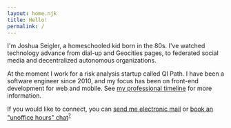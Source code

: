 ```yaml
---
layout: home.njk
title: Hello!
permalink: /
---
```


I'm Joshua Seigler, a homeschooled kid born in the 80s. I've watched technology advance from dial-up and Geocities pages, to federated social media and decentralized autonomous organizations.

At the moment I work for a risk analysis startup called QI Path. I have been a software engineer since 2010, and my focus has been on front-end development for web and mobile. See [my professional timeline](/timeline) for more information.

If you would like to connect, you can [send me electronic mail](mailto:joshua@seigler.net?subject=found+your+website) or [book an "unoffice hours" chat](/unoffice-hours)<sup>[?](https://interconnected.org/home/2020/09/24/unoffice_hours)</sup>
